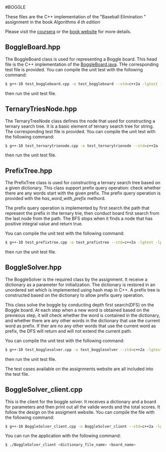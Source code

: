 #BOGGLE

These files are the C++ implementation of the "Baseball Elimination " assignment in the book *Algorithms 4 th edition*

Please visit the [coursera](https://coursera.cs.princeton.edu/algs4/assignments/boggle/specification.php) or the [book website](https://www.cs.princeton.edu/courses/archive/spring04/cos226/assignments/puzzle.html) for more details.

## BoggleBoard.hpp

The BoggleBoard class is used for representing a Boggle board. This head file is the C++ implementation of the [BoggleBoard.java](https://coursera.cs.princeton.edu/algs4/assignments/boggle/files/BoggleBoard.java). THe corresponding test file is provided. You can compile the unit test with the following command:

```bash
$ g++-10 test_boggleboard.cpp -o test_boggleboard --std=c++2a -lgtest -lpthread
```

then run the unit test file.

## TernaryTriesNode.hpp

The TernaryTreeNode class defines the node that used for constructing a ternary search tree. It is a basic element of ternary search tree for string. The corresponding test file is provided. You can compile the unit test with the following command:
```bash
$ g++-10 test_ternarytrienode.cpp -o test_ternarytrienode --std=c++2a -lgtest -lpthread
```
then run the unit test file.



## PrefixTree.hpp

The PrefixTree class is used for constructing a ternary search tree based on a given dictionary. This class support prefix query operation: check whether there are any words start with the given prefix. The prefix query operation is provided with the *has_word_with_prefix* methord.

The prefix query operation is implemented by first search the path that represent the prefix in the ternary trie, then conduct board first search from the last node from the path. The BFS stops when it finds a node that has positive integral value and return true.

 You can compile the unit test with the following command:
```bash
$ g++-10 test_prefixtree.cpp -o test_prefixtree --std=c++2a -lgtest -lpthread
```
then run the unit test file.

## BoggleSolver.hpp

The BoggleSolver is the required class by the assignment. It receive a dictionary as a parameter for initialization. The dictionary is restored in an unordered set which is implemented using hash map in C++. A prefix tree is constructed based on the dictionary to allow prefix query operation.

This class solve the boggle by conducting depth first search(DFS) on the Boggle board. At each step when a new word is obtained based on the previeous step, it will check whether the word is contained in the dictionary, and whether there are any other words in the dictionary that use the current word as prefix. If ther are no any other words that use the current word as prefix, the DFS will return and will not extend the current path. 

 You can compile the unit test with the following command:
```bash
$ g++-10 test_bogglesolver.cpp -o test_bogglesolver --std=c++2a -lgtest -lpthread -lstdc++fs
```
then run the unit test file.

The test cases available on the assignments website are all included into the test file.

## BoggleSolver_client.cpp

This is the client for the boggle solver. It receives a dictionary and a board for parameters and then print out all the valide words and the total scores. It follow the design on the assigment website. You can compile the file with the following command:

```bash
$ g++-10 BoggleSolver_client.cpp -o BoggleSolver_client --std=c++2a -lgtest -lpthread -lstdc++fs
```

You can run the application with the following command:

```bash
$ ./BoggleSolver_client <dictionary_file_name> <board_name>
```